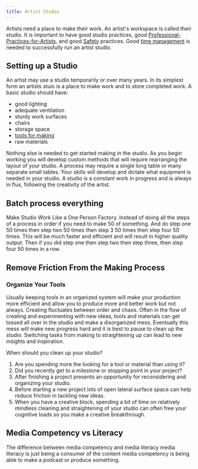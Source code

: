 ```yaml
---
title: Artist Studio
---
```


Artists need a place to make their work. An artist's workspace is called their studio. It is important to have good studio practices, good [Professional-Practices-for-Artists](professional-practices-for-artists.md), and good [Safety](../Safety.md) practices. Good [time management](../time-management.md) is needed to successfully run an artist studio.

## Setting up a Studio

An artist may use a studio temporarily or over many years. In its simplest form an artists stuio is a place to make work and to store completed work. A basic studio should have:

- good lighting
- adequate ventilation
- sturdy work surfaces
- chairs
- storage space
- [tools for making](../tools.md)
- raw materials

Nothing else is needed to get started making in the studio. As you begin working you will develop custom methods that will require rearranging the layout of your studio. A process may require a single long table or many separate small tables. Your skills will develop and dictate what equipment is needed in your studio. A studio is a constant work in progress and is always in flux, following the creativity of the artist.

## Batch process everything

Make Studio Work Like a One Person Factory. Instead of doing all the steps of a process in order if you need to make 50 of something. And do step one 50 times then step two 50 times then step 3 50 times then step four 50 times. This will be much faster and efficient and will result in higher quality output. Then if you did step one then step two then step three, then step four 50 times in a row.

## Remove Friction From the Making Process

### Organize Your Tools

Usually keeping tools in an organized system will make your production more efficient and allow you to produce more and better work but not always. Creating fluctuates between order and chaos. Often in the flow of creating and experimenting with new ideas, tools and materials can get tossed all over in the studio and make a disorganized mess. Eventually this mess will make new progress hard and it is best to pause to clean up the studio. Switching tasks from making to straightening up can lead to new insights and inspiration.

When should you clean up your studio?

1. Are you spending more the looking for a tool or material than using it?
2. Did you recently get to a milestone or stopping point in your project?
3. After finishing a project presents an opportunity for reconsidering and organizing your studio.
4. Before starting a new project lots of open lateral surface space can help reduce friction in tackling new ideas.
5. When you have a creative block, spending a bit of time on relatively mindless cleaning and straightening of your studio can often free your cognitive loads so you make a creative breakthrough.

## Media Competency vs Literacy

The difference between media competency and media literacy media literacy is just being a consumer of the content media competency is being able to make a podcast or produce something.
